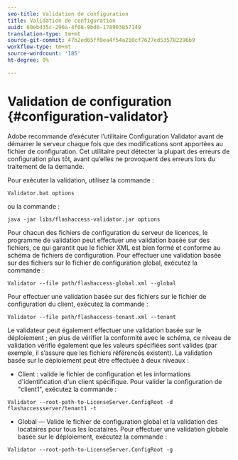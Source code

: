```yaml
---
seo-title: Validation de configuration
title: Validation de configuration
uuid: 60ebd35c-290a-4f08-9bd0-178903857149
translation-type: tm+mt
source-git-commit: 47b2ed65ff0ea4f54a210cf7627ed535782296b9
workflow-type: tm+mt
source-wordcount: '185'
ht-degree: 0%

---
```



# Validation de configuration {#configuration-validator}

Adobe recommande d’exécuter l’utilitaire Configuration Validator avant de démarrer le serveur chaque fois que des modifications sont apportées au fichier de configuration. Cet utilitaire peut détecter la plupart des erreurs de configuration plus tôt, avant qu’elles ne provoquent des erreurs lors du traitement de la demande.

Pour exécuter la validation, utilisez la commande :

```
Validator.bat options  
```

ou la commande :

```
java -jar libs/flashaccess-validator.jar options 
```

Pour chacun des fichiers de configuration du serveur de licences, le programme de validation peut effectuer une validation basée sur des fichiers, ce qui garantit que le fichier XML est bien formé et conforme au schéma de fichiers de configuration. Pour effectuer une validation basée sur des fichiers sur le fichier de configuration global, exécutez la commande :

```
Validator --file path/flashaccess-global.xml --global
```

Pour effectuer une validation basée sur des fichiers sur le fichier de configuration du client, exécutez la commande :

```
Validator --file path/flashaccess-tenant.xml --tenant
```

Le validateur peut également effectuer une validation basée sur le déploiement ; en plus de vérifier la conformité avec le schéma, ce niveau de validation vérifie également que les valeurs spécifiées sont valides (par exemple, il s’assure que les fichiers référencés existent). La validation basée sur le déploiement peut être effectuée à deux niveaux :

* Client : valide le fichier de configuration et les informations d&#39;identification d&#39;un client spécifique. Pour valider la configuration de &quot;client1&quot;, exécutez la commande :

```
Validator --root-path-to-LicenseServer.ConfigRoot -d flashaccessserver/tenant1 -t 
```

* Global — Valide le fichier de configuration global et la validation des locataires pour tous les locataires. Pour effectuer une validation globale basée sur le déploiement, exécutez la commande :

```
Validator --root-path-to-LicenseServer.ConfigRoot -g 
```

